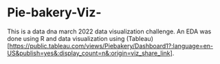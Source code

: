 # Pie-bakery-Viz-
This is a data dna march 2022 data visualization challenge. An EDA was done using R  and data visualization using (Tableau)[https://public.tableau.com/views/Piebakery/Dashboard1?:language=en-US&publish=yes&:display_count=n&:origin=viz_share_link]. 



